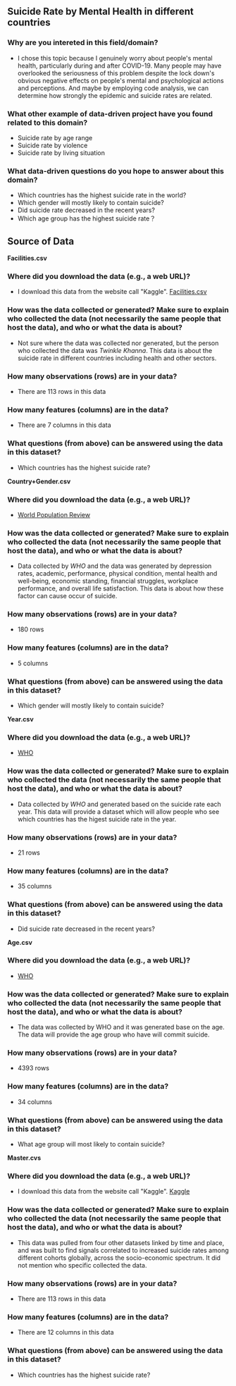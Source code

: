 ## Suicide Rate by Mental Health in different countries

### Why are you intereted in this field/domain?

* I chose this topic because I genuinely worry about people's mental health, particularly during and after COVID-19. Many people may have overlooked the seriousness of this problem despite the lock down's obvious negative effects on people's mental and psychological actions and perceptions. And maybe by employing code analysis, we can determine how strongly the epidemic and suicide rates are related.

### What other example of data-driven project have you found related to this domain?

* Suicide rate by age range
* Suicide rate by violence
* Suicide rate by living situation

### What data-driven questions do you hope to answer about this domain?

* Which countries has the highest suicide rate in the world?
* Which gender will mostly likely to contain suicide?
* Did suicide rate decreased in the recent years?
* Which age group has the highest suicide rate？


## Source of Data

**Facilities.csv**

### Where did you download the data (e.g., a web URL)?

* I download this data from the website call "Kaggle".
[Facilities.csv](https://www.kaggle.com/datasets/twinkle0705/mental-health-and-suicide-rates?select=Facilities.csv)

### How was the data collected or generated? Make sure to explain who collected the data (not necessarily the same people that host the data), and who or what the data is about?

* Not sure where the data was collected nor generated, but the person who collected the data was _Twinkle Khanna_. This data is about the suicide rate in different countries including health and other sectors.

### How many observations (rows) are in your data?

* There are 113 rows in this data

### How many features (columns) are in the data?

* There are 7 columns in this data

### What questions (from above) can be answered using the data in this dataset?

* Which countries has the highest suicide rate?


**Country+Gender.csv**

### Where did you download the data (e.g., a web URL)?
* [World Population Review](https://worldpopulationreview.com/country-rankings/suicide-rate-by-country) 

### How was the data collected or generated? Make sure to explain who collected the data (not necessarily the same people that host the data), and who or what the data is about?

* Data collected by _WHO_ and the data was generated by depression rates, academic, performance, physical condition, mental health and well-being, economic standing, financial struggles, workplace performance, and overall life satisfaction. This data is about how these factor can cause occur of suicide.

### How many observations (rows) are in your data?

* 180 rows

### How many features (columns) are in the data?

* 5 columns

### What questions (from above) can be answered using the data in this dataset?

* Which gender will mostly likely to contain suicide?


**Year.csv**

### Where did you download the data (e.g., a web URL)?

* [WHO](https://www.who.int/data/gho/data/themes/mental-health/suicide-rates)

### How was the data collected or generated? Make sure to explain who collected the data (not necessarily the same people that host the data), and who or what the data is about?

* Data collected by _WHO_ and generated based on the suicide rate each year. This data will provide a dataset which will allow people who see which countries has the higest suicide rate in the year.

### How many observations (rows) are in your data?

* 21 rows

### How many features (columns) are in the data?

* 35 columns

### What questions (from above) can be answered using the data in this dataset?

* Did suicide rate decreased in the recent years?

**Age.csv**

### Where did you download the data (e.g., a web URL)?

* [WHO](https://www.who.int/data/gho/data/themes/mental-health/suicide-rates)

### How was the data collected or generated? Make sure to explain who collected the data (not necessarily the same people that host the data), and who or what the data is about?

* The data was collected by WHO and it was generated base on the age. The data will provide the age group who have will commit suicide.

### How many observations (rows) are in your data?

* 4393 rows

### How many features (columns) are in the data?

* 34 columns

### What questions (from above) can be answered using the data in this dataset?

* What age group will most likely to contain suicide?


**Master.cvs**

### Where did you download the data (e.g., a web URL)?

* I download this data from the website call "Kaggle".
[Kaggle](https://www.kaggle.com/datasets/russellyates88/suicide-rates-overview-1985-to-2016?resource=download)

### How was the data collected or generated? Make sure to explain who collected the data (not necessarily the same people that host the data), and who or what the data is about?

* This data was pulled from four other datasets linked by time and place, and was built to find signals correlated to increased suicide rates among different cohorts globally, across the socio-economic spectrum. It did not mention who specific collected the data.

### How many observations (rows) are in your data?

* There are 113 rows in this data

### How many features (columns) are in the data?

* There are 12 columns in this data

### What questions (from above) can be answered using the data in this dataset?

* Which countries has the highest suicide rate?
